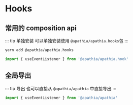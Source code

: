 # Hooks

## 常用的 composition api

::: tip 单独安装
可以单独安装使用 `@apathia/apathia.hooks`包
:::

```bash
yarn add @apathia/apathia.hooks
```

```js
import { useEventListener } from '@apathia/apathia.hook'
```

## 全局导出

::: tip 导出
也可以直接从 `@apathia/apathia` 中直接导出
:::

```js
import { useEventListener } from '@apathia/apathia'
```
